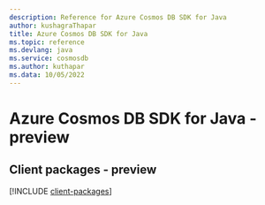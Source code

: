 ```yaml
---
description: Reference for Azure Cosmos DB SDK for Java
author: kushagraThapar
title: Azure Cosmos DB SDK for Java
ms.topic: reference
ms.devlang: java
ms.service: cosmosdb
ms.author: kuthapar
ms.data: 10/05/2022
---
```

# Azure Cosmos DB SDK for Java - preview

## Client packages - preview
[!INCLUDE [client-packages](cosmos-db-client-index.md)]